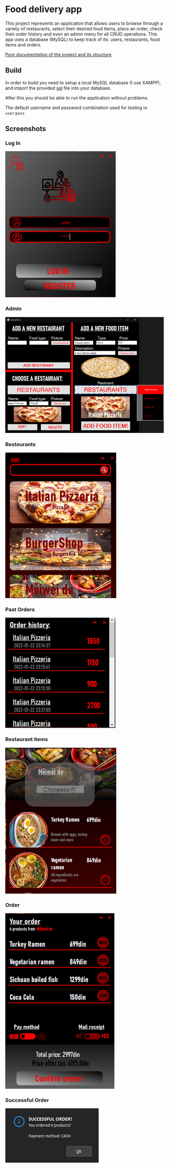 # Food delivery app
This project represents an application that allows users to browse through a variety of
restaurants, select their desired food items, place an order, check their order history and
even an admin menu for all CRUD operations. This app uses a database (MySQL) to keep
track of its: users, restaurants, food items and orders.

[Poor documentation of the project and its structure](CS322%20-%20Project%20Documentation%20-%204550.pdf)

## Build
In order to build you need to setup a local MySQL database (I use XAMPP), and import the provided [sql](322projekat.sql) file into your database.

After this you should be able to run the application without problems.

The default username and password combination used for testing is: `user`:`pass`

## Screenshots

### Log In
![login](Screenshots/login.PNG)

### Admin
![admin](Screenshots/admin.PNG)

### Restourants
![restourants](Screenshots/restaurants.PNG)

### Past Orders
![orders](Screenshots/orders.PNG)

### Restaurant items
![foods](Screenshots/foods.PNG)

### Order
![order](Screenshots/order.PNG)

### Successful Order
![success](Screenshots/order_succesful.PNG)
